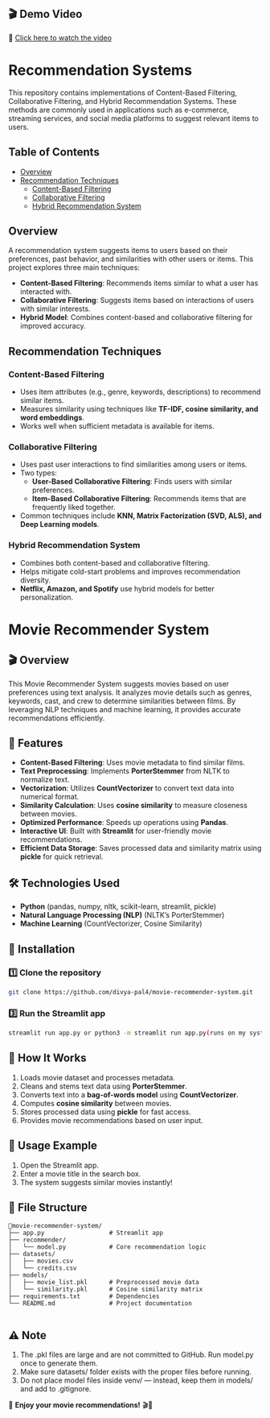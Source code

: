 

## 🎬 Demo Video

🎥 [Click here to watch the video](https://github.com/divya-pal4/movie-recommender-system/releases/download/v1.0/demo.mp4)


# Recommendation Systems

This repository contains implementations of Content-Based Filtering, Collaborative Filtering, and Hybrid Recommendation Systems. These methods are commonly used in applications such as e-commerce, streaming services, and social media platforms to suggest relevant items to users.

## Table of Contents

- [Overview](#overview)
- [Recommendation Techniques](#recommendation-techniques)
  - [Content-Based Filtering](#content-based-filtering)
  - [Collaborative Filtering](#collaborative-filtering)
  - [Hybrid Recommendation System](#hybrid-recommendation-system)

## Overview

A recommendation system suggests items to users based on their preferences, past behavior, and similarities with other users or items. This project explores three main techniques:

- **Content-Based Filtering**: Recommends items similar to what a user has interacted with.
- **Collaborative Filtering**: Suggests items based on interactions of users with similar interests.
- **Hybrid Model**: Combines content-based and collaborative filtering for improved accuracy.

## Recommendation Techniques

### Content-Based Filtering

- Uses item attributes (e.g., genre, keywords, descriptions) to recommend similar items.
- Measures similarity using techniques like **TF-IDF, cosine similarity, and word embeddings**.
- Works well when sufficient metadata is available for items.

### Collaborative Filtering

- Uses past user interactions to find similarities among users or items.
- Two types:
  - **User-Based Collaborative Filtering**: Finds users with similar preferences.
  - **Item-Based Collaborative Filtering**: Recommends items that are frequently liked together.
- Common techniques include **KNN, Matrix Factorization (SVD, ALS), and Deep Learning models**.

### Hybrid Recommendation System

- Combines both content-based and collaborative filtering.
- Helps mitigate cold-start problems and improves recommendation diversity.
- **Netflix, Amazon, and Spotify** use hybrid models for better personalization.




# Movie Recommender System

## 🎬 Overview
This Movie Recommender System suggests movies based on user preferences using text analysis. It analyzes movie details such as genres, keywords, cast, and crew to determine similarities between films. By leveraging NLP techniques and machine learning, it provides accurate recommendations efficiently.

## 🚀 Features
- **Content-Based Filtering**: Uses movie metadata to find similar films.
- **Text Preprocessing**: Implements **PorterStemmer** from NLTK to normalize text.
- **Vectorization**: Utilizes **CountVectorizer** to convert text data into numerical format.
- **Similarity Calculation**: Uses **cosine similarity** to measure closeness between movies.
- **Optimized Performance**: Speeds up operations using **Pandas**.
- **Interactive UI**: Built with **Streamlit** for user-friendly movie recommendations.
- **Efficient Data Storage**: Saves processed data and similarity matrix using **pickle** for quick retrieval.

## 🛠️ Technologies Used
- **Python** (pandas, numpy, nltk, scikit-learn, streamlit, pickle)
- **Natural Language Processing (NLP)** (NLTK’s PorterStemmer)
- **Machine Learning** (CountVectorizer, Cosine Similarity)

## 🔧 Installation
### 1️⃣ Clone the repository
```bash
git clone https://github.com/divya-pal4/movie-recommender-system.git
```


### 3️⃣ Run the Streamlit app
```bash
streamlit run app.py or python3 -m streamlit run app.py(runs on my system ><)
```

## 📌 How It Works
1. Loads movie dataset and processes metadata.
2. Cleans and stems text data using **PorterStemmer**.
3. Converts text into a **bag-of-words model** using **CountVectorizer**.
4. Computes **cosine similarity** between movies.
5. Stores processed data using **pickle** for fast access.
6. Provides movie recommendations based on user input.

## 🎯 Usage Example
1. Open the Streamlit app.
2. Enter a movie title in the search box.
3. The system suggests similar movies instantly!

## 📁 File Structure
```
📂movie-recommender-system/
├── app.py                  # Streamlit app
├── recommender/
│   └── model.py            # Core recommendation logic
├── datasets/
│   ├── movies.csv
│   └── credits.csv
├── models/
│   ├── movie_list.pkl      # Preprocessed movie data
│   └── similarity.pkl      # Cosine similarity matrix
├── requirements.txt        # Dependencies
└── README.md               # Project documentation
         
```
## ⚠️ Note
1. The .pkl files are large and are not committed to GitHub.
Run model.py once to generate them.
2. Make sure datasets/ folder exists with the proper files before running.
3. Do not place model files inside venv/ — instead, keep them in models/ and add to .gitignore.

🌟 **Enjoy your movie recommendations!** 🎬🍿



